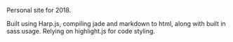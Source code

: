Personal site for 2018.

Built using Harp.js, compiling jade and markdown to html, along with built in sass usage. Relying on highlight.js for code styling.
